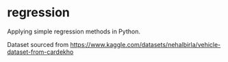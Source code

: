 # regression
Applying simple regression methods in Python.

Dataset sourced from https://www.kaggle.com/datasets/nehalbirla/vehicle-dataset-from-cardekho
